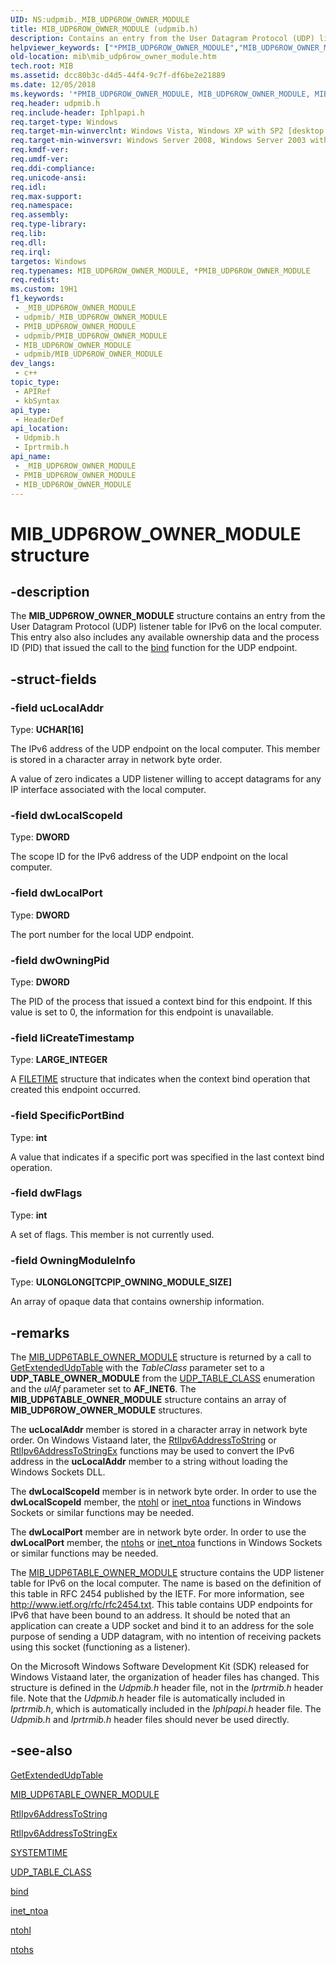 ```yaml
---
UID: NS:udpmib._MIB_UDP6ROW_OWNER_MODULE
title: MIB_UDP6ROW_OWNER_MODULE (udpmib.h)
description: Contains an entry from the User Datagram Protocol (UDP) listener table for IPv6 on the local computer. This entry also also includes any available ownership data and the process ID (PID) that issued the call to the bind function for the UDP endpoint.
helpviewer_keywords: ["*PMIB_UDP6ROW_OWNER_MODULE","MIB_UDP6ROW_OWNER_MODULE","MIB_UDP6ROW_OWNER_MODULE structure [MIB]","PMIB_UDP6ROW_OWNER_MODULE","PMIB_UDP6ROW_OWNER_MODULE structure pointer [MIB]","iprtrmib/MIB_UDP6ROW_OWNER_MODULE","iprtrmib/PMIB_UDP6ROW_OWNER_MODULE","mib.mib_udp6row_owner_module","udpmib/MIB_UDP6ROW_OWNER_MODULE","udpmib/PMIB_UDP6ROW_OWNER_MODULE"]
old-location: mib\mib_udp6row_owner_module.htm
tech.root: MIB
ms.assetid: dcc80b3c-d4d5-44f4-9c7f-df6be2e21889
ms.date: 12/05/2018
ms.keywords: '*PMIB_UDP6ROW_OWNER_MODULE, MIB_UDP6ROW_OWNER_MODULE, MIB_UDP6ROW_OWNER_MODULE structure [MIB], PMIB_UDP6ROW_OWNER_MODULE, PMIB_UDP6ROW_OWNER_MODULE structure pointer [MIB], iprtrmib/MIB_UDP6ROW_OWNER_MODULE, iprtrmib/PMIB_UDP6ROW_OWNER_MODULE, mib.mib_udp6row_owner_module, udpmib/MIB_UDP6ROW_OWNER_MODULE, udpmib/PMIB_UDP6ROW_OWNER_MODULE'
req.header: udpmib.h
req.include-header: Iphlpapi.h
req.target-type: Windows
req.target-min-winverclnt: Windows Vista, Windows XP with SP2 [desktop apps only]
req.target-min-winversvr: Windows Server 2008, Windows Server 2003 with SP1 [desktop apps only]
req.kmdf-ver: 
req.umdf-ver: 
req.ddi-compliance: 
req.unicode-ansi: 
req.idl: 
req.max-support: 
req.namespace: 
req.assembly: 
req.type-library: 
req.lib: 
req.dll: 
req.irql: 
targetos: Windows
req.typenames: MIB_UDP6ROW_OWNER_MODULE, *PMIB_UDP6ROW_OWNER_MODULE
req.redist: 
ms.custom: 19H1
f1_keywords:
 - _MIB_UDP6ROW_OWNER_MODULE
 - udpmib/_MIB_UDP6ROW_OWNER_MODULE
 - PMIB_UDP6ROW_OWNER_MODULE
 - udpmib/PMIB_UDP6ROW_OWNER_MODULE
 - MIB_UDP6ROW_OWNER_MODULE
 - udpmib/MIB_UDP6ROW_OWNER_MODULE
dev_langs:
 - c++
topic_type:
 - APIRef
 - kbSyntax
api_type:
 - HeaderDef
api_location:
 - Udpmib.h
 - Iprtrmib.h
api_name:
 - _MIB_UDP6ROW_OWNER_MODULE
 - PMIB_UDP6ROW_OWNER_MODULE
 - MIB_UDP6ROW_OWNER_MODULE
---
```


# MIB_UDP6ROW_OWNER_MODULE structure


## -description

The <b>MIB_UDP6ROW_OWNER_MODULE</b> structure contains an entry from the User Datagram Protocol (UDP) listener table for IPv6 on the local computer. This entry also also includes any available ownership data and the process ID (PID) that issued the call to the <a href="/windows/desktop/api/winsock/nf-winsock-bind">bind</a> function for the UDP endpoint.

## -struct-fields

### -field ucLocalAddr

Type: <b>UCHAR[16]</b>

The IPv6 address of the UDP endpoint on the local computer. This member is stored in  a character array in network byte order. 

A value of zero indicates a UDP listener  willing to accept datagrams for any IP interface associated
                      with the local computer.

### -field dwLocalScopeId

Type: <b>DWORD</b>

The scope ID for the IPv6 address of the UDP endpoint on the local computer.

### -field dwLocalPort

Type: <b>DWORD</b>

The port number for the local UDP endpoint.

### -field dwOwningPid

Type: <b>DWORD</b>

The PID of the process that issued a context bind for this endpoint. If this value is set to 0, the information for this endpoint is unavailable.

### -field liCreateTimestamp

Type: <b>LARGE_INTEGER</b>

A <a href="/windows/desktop/api/minwinbase/ns-minwinbase-filetime">FILETIME</a> structure that indicates when the context bind operation that created this endpoint occurred.

### -field SpecificPortBind

Type: <b>int</b>

A value that indicates if a specific port was specified in the last context bind operation.

### -field dwFlags

Type: <b>int</b>

A set of flags. This member is not currently used.

### -field OwningModuleInfo

Type: <b>ULONGLONG[TCPIP_OWNING_MODULE_SIZE]</b>

An array of opaque data that contains ownership information.

## -remarks

The <a href="/windows/desktop/api/udpmib/ns-udpmib-mib_udp6table_owner_module">MIB_UDP6TABLE_OWNER_MODULE</a> structure is returned by a call to <a href="/windows/desktop/api/iphlpapi/nf-iphlpapi-getextendedudptable">GetExtendedUdpTable</a> with the <i>TableClass</i> parameter set to a  <b>UDP_TABLE_OWNER_MODULE</b> from the <a href="/windows/desktop/api/iprtrmib/ne-iprtrmib-udp_table_class">UDP_TABLE_CLASS</a> enumeration and the <i>ulAf</i> parameter set to <b>AF_INET6</b>. The <b>MIB_UDP6TABLE_OWNER_MODULE</b> structure contains an array of <b>MIB_UDP6ROW_OWNER_MODULE</b> structures.

The <b>ucLocalAddr</b> member is stored in  a character array in network byte order. On Windows Vistaand later, the <a href="/windows/desktop/api/ip2string/nf-ip2string-rtlipv6addresstostringa">RtlIpv6AddressToString</a> or <a href="/windows/desktop/api/ip2string/nf-ip2string-rtlipv6addresstostringexw">RtlIpv6AddressToStringEx</a> functions may be used to convert the IPv6 address in the <b>ucLocalAddr</b> member to a string without loading the Windows Sockets DLL. 

The <b>dwLocalScopeId</b> member is in network byte order. In order to use the <b>dwLocalScopeId</b> member, the <a href="/windows/desktop/api/winsock/nf-winsock-ntohl">ntohl</a> or <a href="/windows/desktop/api/wsipv6ok/nf-wsipv6ok-inet_ntoa">inet_ntoa</a> functions in Windows Sockets or similar functions may be needed. 

The <b>dwLocalPort</b> member are in network byte order. In order to use the <b>dwLocalPort</b> member, the <a href="/windows/desktop/api/winsock/nf-winsock-ntohs">ntohs</a> or <a href="/windows/desktop/api/wsipv6ok/nf-wsipv6ok-inet_ntoa">inet_ntoa</a> functions in Windows Sockets or similar functions may be needed. 

The <a href="/windows/desktop/api/udpmib/ns-udpmib-mib_udp6table_owner_module">MIB_UDP6TABLE_OWNER_MODULE</a> structure contains the UDP listener table for IPv6 on the local computer. The name is based on the definition of this table in RFC 2454 published by the IETF. For more information, see 
<a href="http://tools.ietf.org/html/rfc2454">http://www.ietf.org/rfc/rfc2454.txt</a>. This table contains UDP  endpoints for IPv6 that have been bound to an address. It should be noted that an application can create a UDP socket and bind it to an address for the sole purpose of sending a UDP datagram, with no intention of receiving packets using this socket (functioning as a listener). 

On the Microsoft Windows Software Development Kit (SDK) released for Windows Vistaand later, the organization of header files has changed. This  structure is defined in the <i>Udpmib.h</i> header file, not in the <i>Iprtrmib.h</i> header file. Note that the <i>Udpmib.h</i> header file is automatically included in <i>Iprtrmib.h</i>, which is automatically included in the <i>Iphlpapi.h</i> header file. The  <i>Udpmib.h</i> and <i>Iprtrmib.h</i> header files should never be used directly.

## -see-also

<a href="/windows/desktop/api/iphlpapi/nf-iphlpapi-getextendedudptable">GetExtendedUdpTable</a>



<a href="/windows/desktop/api/udpmib/ns-udpmib-mib_udp6table_owner_module">MIB_UDP6TABLE_OWNER_MODULE</a>



<a href="/windows/desktop/api/ip2string/nf-ip2string-rtlipv6addresstostringa">RtlIpv6AddressToString</a>



<a href="/windows/desktop/api/ip2string/nf-ip2string-rtlipv6addresstostringexw">RtlIpv6AddressToStringEx</a>



<a href="/windows/desktop/api/minwinbase/ns-minwinbase-systemtime">SYSTEMTIME</a>



<a href="/windows/desktop/api/iprtrmib/ne-iprtrmib-udp_table_class">UDP_TABLE_CLASS</a>



<a href="/windows/desktop/api/winsock/nf-winsock-bind">bind</a>



<a href="/windows/desktop/api/wsipv6ok/nf-wsipv6ok-inet_ntoa">inet_ntoa</a>



<a href="/windows/desktop/api/winsock/nf-winsock-ntohl">ntohl</a>



<a href="/windows/desktop/api/winsock/nf-winsock-ntohs">ntohs</a>

